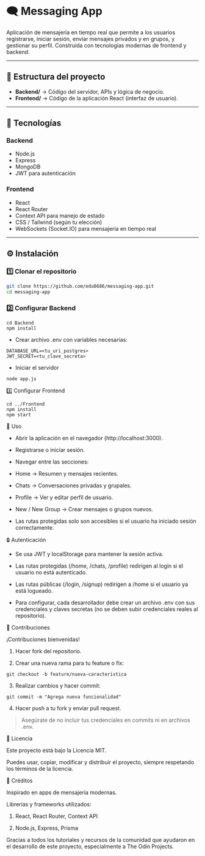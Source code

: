# 🗨️ Messaging App

Aplicación de mensajería en tiempo real que permite a los usuarios registrarse, iniciar sesión, enviar mensajes privados y en grupos, y gestionar su perfil. Construida con tecnologías modernas de frontend y backend.

---

## 📂 Estructura del proyecto

- **Backend/** → Código del servidor, APIs y lógica de negocio.
- **Frontend/** → Código de la aplicación React (interfaz de usuario).

---

## 🚀 Tecnologías

### Backend
- Node.js
- Express
- MongoDB
- JWT para autenticación

### Frontend
- React
- React Router
- Context API para manejo de estado
- CSS / Tailwind (según tu elección)
- WebSockets (Socket.IO) para mensajería en tiempo real

---

## ⚙️ Instalación

### 1️⃣ Clonar el repositorio

```bash
git clone https://github.com/edu8686/messaging-app.git
cd messaging-app
````

### 2️⃣ Configurar Backend

````
cd Backend
npm install
````

- Crear archivo .env con variables necesarias:

```
DATABASE_URL=<tu_uri_postgres>
JWT_SECRET=<tu_clave_secreta>
```

- Iniciar el servidor

```
node app.js 
```

3️⃣ Configurar Frontend

``` 
cd ../Frontend
npm install
npm start
``` 

📱 Uso

- Abrir la aplicación en el navegador (http://localhost:3000).

- Registrarse o iniciar sesión.

- Navegar entre las secciones:

- Home → Resumen y mensajes recientes.

- Chats → Conversaciones privadas y grupales.

- Profile → Ver y editar perfil de usuario.

- New / New Group → Crear mensajes o grupos nuevos.

- Las rutas protegidas solo son accesibles si el usuario ha iniciado sesión correctamente.

🔒 Autenticación

- Se usa JWT y localStorage para mantener la sesión activa.

- Las rutas protegidas (/home, /chats, /profile) redirigen al login si el usuario no está autenticado.

- Las rutas públicas (/login, /signup) redirigen a /home si el usuario ya está logueado.

- Para configurar, cada desarrollador debe crear un archivo .env con sus credenciales y claves secretas (no se deben subir credenciales reales al repositorio).

🧪 Contribuciones

¡Contribuciones bienvenidas!

1. Hacer fork del repositorio.

2. Crear una nueva rama para tu feature o fix:
``` 
git checkout -b feature/nueva-caracteristica
``` 

3. Realizar cambios y hacer commit:
```
git commit -m "Agrega nueva funcionalidad"
``` 


4. Hacer push a tu fork y enviar pull request.

> Asegúrate de no incluir tus credenciales en commits ni en archivos .env.

📄 Licencia

Este proyecto está bajo la Licencia MIT.

Puedes usar, copiar, modificar y distribuir el proyecto, siempre respetando los términos de la licencia.


🙌 Créditos

Inspirado en apps de mensajería modernas.

Librerías y frameworks utilizados:

1. React, React Router, Context API

2. Node.js, Express, Prisma


Gracias a todos los tutoriales y recursos de la comunidad que ayudaron en el desarrollo de este proyecto, especialmente a The Odin Projects.